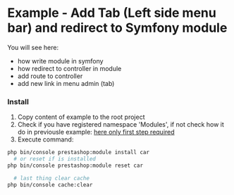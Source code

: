 # Example - Add Tab (Left side menu bar) and redirect to Symfony module

You will see here:
* how write module in symfony
* how redirect to controller in module
* add route to controller
* add new link in menu admin (tab)

### Install
1. Copy content of example to the root project
1. Check if you have registered namespace 'Modules', if not check how it do in previousle example: [here only first step required](https://github.com/damian-pm/prestashop_examples/tree/master/examples/ExampleModuleBackEndSymfony)
1. Execute command:
  ```bash
  php bin/console prestashop:module install car
    # or reset if is installed
  php bin/console prestashop:module reset car

    # last thing clear cache
  php bin/console cache:clear
  ```
